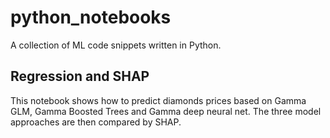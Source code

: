 # python_notebooks

A collection of ML code snippets written in Python.

## Regression and SHAP

This notebook shows how to predict diamonds prices based on Gamma GLM, Gamma Boosted Trees and Gamma deep neural net. The three model approaches are then compared by SHAP.
